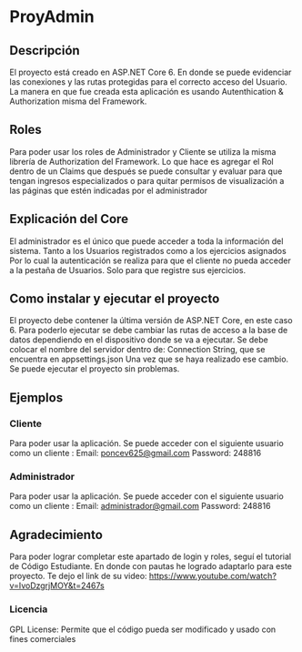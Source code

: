 # ProyAdmin

## Descripción
El proyecto está creado en ASP.NET Core 6. En donde se puede evidenciar las conexiones y las rutas protegidas para el correcto acceso del Usuario.
La manera en que fue creada esta aplicación es usando Autenthication & Authorization misma del Framework.

## Roles

Para poder usar los roles de Administrador y Cliente se utiliza la misma librería de Authorization del Framework. Lo que hace es agregar el Rol dentro de un Claims que después
se puede consultar y evaluar para que tengan ingresos especializados o para quitar permisos de visualización a las páginas que estén indicadas por el administrador

## Explicación del Core 

El administrador es el único que puede acceder a toda la información del sistema. Tanto a los Usuarios registrados como a los ejercicios asignados 
Por lo cual la autenticación se realiza para que el cliente no pueda acceder a la pestaña de Usuarios. Solo para que registre sus ejercicios. 


## Como instalar y ejecutar el proyecto 
El proyecto debe contener la última versión de ASP.NET Core, en este caso 6. Para poderlo ejecutar se debe cambiar las rutas de acceso a la base de datos dependiendo en el dispositivo donde se va a ejecutar. 
Se debe colocar el nombre del servidor dentro de: 
Connection String, que se encuentra en appsettings.json
Una vez que se haya realizado ese cambio. Se puede ejecutar el proyecto sin problemas.
## Ejemplos
### Cliente
Para poder usar la aplicación. Se puede acceder con el siguiente usuario como un cliente : 
Email: poncev625@gmail.com
Password: 248816

### Administrador

Para poder usar la aplicación. Se puede acceder con el siguiente usuario como un cliente : 
Email: administrador@gmail.com
Password: 248816


## Agradecimiento 
Para poder lograr completar este apartado de login y roles, seguí el tutorial de Código Estudiante. En donde con pautas he logrado adaptarlo para este proyecto. Te dejo el link de su video: https://www.youtube.com/watch?v=IvoDzgrjMOY&t=2467s
### Licencia 
GPL License: Permite que el código pueda ser modificado y usado con fines comerciales
